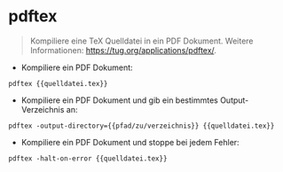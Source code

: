# pdftex

> Kompiliere eine TeX Quelldatei in ein PDF Dokument.
> Weitere Informationen: <https://tug.org/applications/pdftex/>.

- Kompiliere ein PDF Dokument:

`pdftex {{quelldatei.tex}}`

- Kompiliere ein PDF Dokument und gib ein bestimmtes Output-Verzeichnis an:

`pdftex -output-directory={{pfad/zu/verzeichnis}} {{quelldatei.tex}}`

- Kompiliere ein PDF Dokument und stoppe bei jedem Fehler:

`pdftex -halt-on-error {{quelldatei.tex}}`
